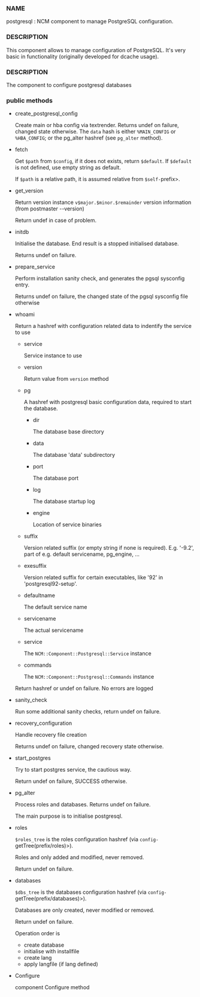 
### NAME

postgresql : NCM component to manage PostgreSQL configuration.

### DESCRIPTION

This component allows to manage configuration of PostgreSQL.
It's very basic in functionality (originally developed for dcache usage).

### DESCRIPTION

The component to configure postgresql databases

### public methods

- create\_postgresql\_config

    Create main or hba config via textrender. Returns undef on failure, changed state otherwise.
    The `data` hash is either `%MAIN_CONFIG` or `%HBA_CONFIG`;
    or the pg\_alter hashref (see `pg_alter` method).

- fetch

    Get `$path` from `$config`, if it does not exists, return `$default`.
    If `$default` is not defined, use empty string as default.

    If `$path` is a relative path, it is assumed relative from `$self-`prefix>.

- get\_version

    Return version instance `v$major.$minor.$remainder` version information (from postmaster --version)

    Return undef in case of problem.

- initdb

    Initialise the database. End result is a stopped initialised database.

    Returns undef on failure.

- prepare\_service

    Perform installation sanity check, and generates the
    pgsql sysconfig entry.

    Returns undef on failure, the changed state of the pgsql
    sysconfig file otherwise

- whoami

    Return a hashref with configuration related data to indentify
    the service to use

    - service

        Service instance to use

    - version

        Return value from `version` method

    - pg

        A hashref with postgresql basic configuration data,
        required to start the database.

        - dir

            The database base directory

        - data

            The database 'data' subdirectory

        - port

            The database port

        - log

            The database startup log

        - engine

            Location of service binaries

    - suffix

        Version related suffix (or empty string if none is required).
        E.g. '-9.2', part of e.g. default servicename, pg\_engine, ...

    - exesuffix

        Version related suffix for certain executables, like '92' in
        'postgresql92-setup'.

    - defaultname

        The default service name

    - servicename

        The actual servicename

    - service

        The `NCM::Component::Postgresql::Service` instance

    - commands

        The `NCM::Component::Postgresql::Commands` instance

    Return hashref or undef on failure. No errors are logged

- sanity\_check

    Run some additional sanity checks, return undef on failure.

- recovery\_configuration

    Handle recovery file creation

    Returns undef on failure, changed recovery state otherwise.

- start\_postgres

    Try to start postgres service, the cautious way.

    Return undef on failure, SUCCESS otherwise.

- pg\_alter

    Process roles and databases. Returns undef on failure.

    The main purpose is to initialise postgresql.

- roles

    `$roles_tree` is the roles configuration hashref (via `config-`getTree(prefix/roles)>).

    Roles and only added and modified, never removed.

    Return undef on failure.

- databases

    `$dbs_tree` is the databases configuration hashref (via `config-`getTree(prefix/databases)>).

    Databases are only created, never modified or removed.

    Return undef on failure.

    Operation order is

    - create database
    - initialise with installfile
    - create lang
    - apply langfile (if lang defined)

- Configure

    component Configure method
